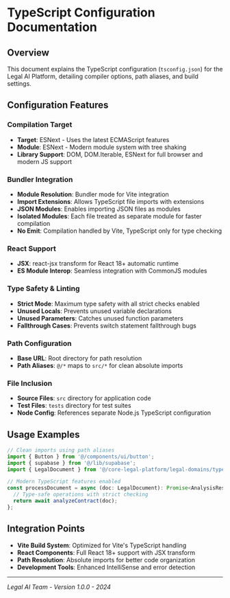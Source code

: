 # TypeScript Configuration Documentation

## Overview
This document explains the TypeScript configuration (`tsconfig.json`) for the Legal AI Platform, detailing compiler options, path aliases, and build settings.

## Configuration Features

### Compilation Target
- **Target**: ESNext - Uses the latest ECMAScript features
- **Module**: ESNext - Modern module system with tree shaking
- **Library Support**: DOM, DOM.Iterable, ESNext for full browser and modern JS support

### Bundler Integration
- **Module Resolution**: Bundler mode for Vite integration
- **Import Extensions**: Allows TypeScript file imports with extensions
- **JSON Modules**: Enables importing JSON files as modules
- **Isolated Modules**: Each file treated as separate module for faster compilation
- **No Emit**: Compilation handled by Vite, TypeScript only for type checking

### React Support
- **JSX**: react-jsx transform for React 18+ automatic runtime
- **ES Module Interop**: Seamless integration with CommonJS modules

### Type Safety & Linting
- **Strict Mode**: Maximum type safety with all strict checks enabled
- **Unused Locals**: Prevents unused variable declarations
- **Unused Parameters**: Catches unused function parameters
- **Fallthrough Cases**: Prevents switch statement fallthrough bugs

### Path Configuration
- **Base URL**: Root directory for path resolution
- **Path Aliases**: `@/*` maps to `src/*` for clean absolute imports

### File Inclusion
- **Source Files**: `src` directory for application code
- **Test Files**: `tests` directory for test suites
- **Node Config**: References separate Node.js TypeScript configuration

## Usage Examples

```typescript
// Clean imports using path aliases
import { Button } from '@/components/ui/button';
import { supabase } from '@/lib/supabase';
import { LegalDocument } from '@/core-legal-platform/legal-domains/types';

// Modern TypeScript features enabled
const processDocument = async (doc: LegalDocument): Promise<AnalysisResult> => {
  // Type-safe operations with strict checking
  return await analyzeContract(doc);
};
```

## Integration Points
- **Vite Build System**: Optimized for Vite's TypeScript handling
- **React Components**: Full React 18+ support with JSX transform
- **Path Resolution**: Absolute imports for better code organization
- **Development Tools**: Enhanced IntelliSense and error detection

---
*Legal AI Team - Version 1.0.0 - 2024* 